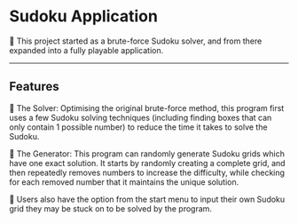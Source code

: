 # Sudoku Application

💫 This project started as a brute-force Sudoku solver, and from there expanded into a fully playable application.

---

## Features

💙 The Solver: Optimising the original brute-force method, this program first uses a few Sudoku solving techniques (including finding boxes that can only contain 1 possible number) to reduce the time it takes to solve the Sudoku. 

💙 The Generator: This program can randomly generate Sudoku grids which have one exact solution. It starts by randomly creating a complete grid, and then repeatedly removes numbers to increase the difficulty, while checking for each removed number that it maintains the unique solution.

💙 Users also have the option from the start menu to input their own Sudoku grid they may be stuck on to be solved by the program. 

